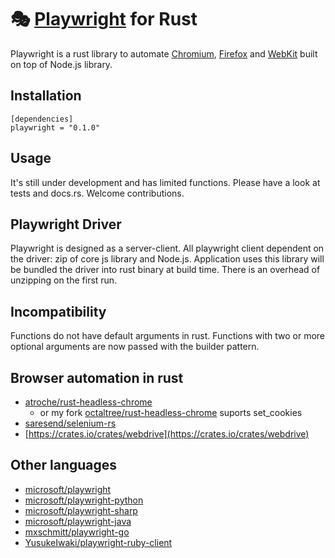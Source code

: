 # 🎭 [Playwright](https://playwright.dev) for Rust

Playwright is a rust library to automate [Chromium](https://www.chromium.org/Home), [Firefox](https://www.mozilla.org/en-US/firefox/new/) and [WebKit](https://webkit.org/) built on top of Node.js library.

## Installation
```
[dependencies]
playwright = "0.1.0"
```

## Usage
It's still under development and has limited functions. Please have a look at tests and docs.rs.
Welcome contributions.


## Playwright Driver
Playwright is designed as a server-client. All playwright client dependent on the driver: zip of core js library and Node.js.
Application uses this library will be bundled the driver into rust binary at build time. There is an overhead of unzipping on the first run.

## Incompatibility
Functions do not have default arguments in rust.
Functions with two or more optional arguments are now passed with the builder pattern.

## Browser automation in rust
- [atroche/rust-headless-chrome](https://github.com/atroche/rust-headless-chrome)
  * or my fork [octaltree/rust-headless-chrome](https://github.com/octaltree/rust-headless-chrome) suports set_cookies
- [saresend/selenium-rs](https://github.com/saresend/selenium-rs)
- [https://crates.io/crates/webdrive](https://crates.io/crates/webdrive)

## Other languages
- [microsoft/playwright](https://github.com/microsoft/playwright)
- [microsoft/playwright-python](https://github.com/microsoft/playwright-python)
- [microsoft/playwright-sharp](https://github.com/microsoft/playwright-sharp)
- [microsoft/playwright-java](https://github.com/microsoft/playwright-java)
- [mxschmitt/playwright-go](https://github.com/mxschmitt/playwright-go)
- [YusukeIwaki/playwright-ruby-client](https://github.com/YusukeIwaki/playwright-ruby-client)
